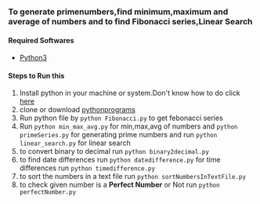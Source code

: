 
### To generate primenumbers,find minimum,maximum and average of numbers and to find Fibonacci series,Linear Search
#### Required Softwares
  * [Python3](https://www.python.org/downloads/)
#### Steps to Run this
1. Install python in your machine or system.Don't know how to do click [here](https://www.howtogeek.com/197947/how-to-install-python-on-windows/)
2. clone or download [pythonprograms](https://github.com/bandiayyappa/pythonprograms)
3. Run python file by `python Fibonacci.py` to get febonacci series
4. Run `python min_max_avg.py` for min,max,avg of numbers and `python  primeSeries.py` for generating prime numbers and run `python linear_search.py` for linear search
5. to convert binary to decimal run `python binary2decimal.py`
6. to find date differences run `python datedifference.py` for time differences run `python timedifference.py`
7. to sort the numbers in a text file run `python sortNumbersInTextFile.py`
8. to check given number is a **Perfect Number** or Not run `python perfectNumber.py`